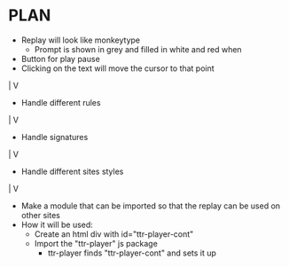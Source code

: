 PLAN
====

* Replay will look like monkeytype
  * Prompt is shown in grey and filled in white and red when
* Button for play pause
* Clicking on the text will move the cursor to that point

|
V

* Handle different rules

|
V

* Handle signatures

|
V

* Handle different sites styles

|
V

* Make a module that can be imported so that the replay can be used on other sites
* How it will be used:
  * Create an html div with id="ttr-player-cont"
  * Import the "ttr-player" js package 
    * ttr-player finds "ttr-player-cont" and sets it up
